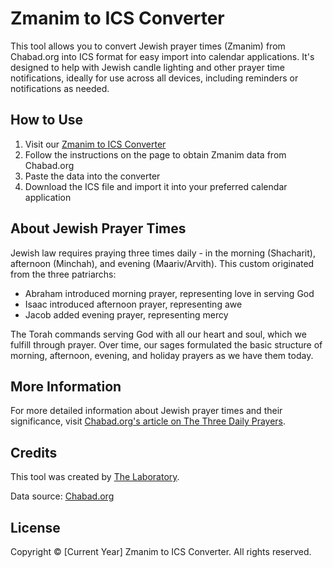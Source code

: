 # Zmanim to ICS Converter

This tool allows you to convert Jewish prayer times (Zmanim) from Chabad.org into ICS format for easy import into calendar applications. It's designed to help with Jewish candle lighting and other prayer time notifications, ideally for use across all devices, including reminders or notifications as needed.

## How to Use

1. Visit our [Zmanim to ICS Converter](https://stirlo.github.io/JPT-swift/)
2. Follow the instructions on the page to obtain Zmanim data from Chabad.org
3. Paste the data into the converter
4. Download the ICS file and import it into your preferred calendar application

## About Jewish Prayer Times

Jewish law requires praying three times daily - in the morning (Shacharit), afternoon (Minchah), and evening (Maariv/Arvith). This custom originated from the three patriarchs:

- Abraham introduced morning prayer, representing love in serving God
- Isaac introduced afternoon prayer, representing awe
- Jacob added evening prayer, representing mercy

The Torah commands serving God with all our heart and soul, which we fulfill through prayer. Over time, our sages formulated the basic structure of morning, afternoon, evening, and holiday prayers as we have them today.

## More Information

For more detailed information about Jewish prayer times and their significance, visit [Chabad.org's article on The Three Daily Prayers](https://www.chabad.org/library/article_cdo/aid/682090/jewish/The-Three-Daily-Prayers.htm).

## Credits

This tool was created by [The Laboratory](https://thelaboratory.cc).

Data source: [Chabad.org](https://www.chabad.org/)

## License

Copyright © [Current Year] Zmanim to ICS Converter. All rights reserved.
